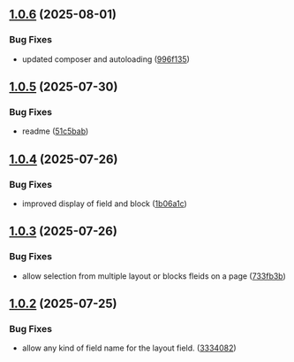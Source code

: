 ## [1.0.6](https://github.com/tearoom1/kirby-block-reference/compare/v1.0.5...v1.0.6) (2025-08-01)


### Bug Fixes

* updated composer and autoloading ([996f135](https://github.com/tearoom1/kirby-block-reference/commit/996f135ba28387f449560fed9ec7ba4e426074f7))

## [1.0.5](https://github.com/tearoom1/kirby-block-reference/compare/v1.0.4...v1.0.5) (2025-07-30)


### Bug Fixes

* readme ([51c5bab](https://github.com/tearoom1/kirby-block-reference/commit/51c5bab2c888330cf07c888eb9267f2bf3db41ee))

## [1.0.4](https://github.com/tearoom1/kirby-block-reference/compare/v1.0.3...v1.0.4) (2025-07-26)


### Bug Fixes

* improved display of field and block ([1b06a1c](https://github.com/tearoom1/kirby-block-reference/commit/1b06a1cef739187eaa047fed8e6d190071598230))

## [1.0.3](https://github.com/tearoom1/kirby-block-reference/compare/v1.0.2...v1.0.3) (2025-07-26)


### Bug Fixes

* allow selection from multiple layout or blocks fleids on a page ([733fb3b](https://github.com/tearoom1/kirby-block-reference/commit/733fb3b197a2c8ff5c30690003fbeefc7a9cf3ff))

## [1.0.2](https://github.com/tearoom1/kirby-block-reference/compare/v1.0.1...v1.0.2) (2025-07-25)


### Bug Fixes

* allow any kind of field name for the layout field. ([3334082](https://github.com/tearoom1/kirby-block-reference/commit/333408263836c7cb4ffff90eb5250b41236d97fb))

